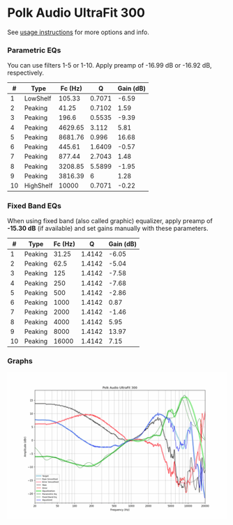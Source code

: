 # Polk Audio UltraFit 300
See [usage instructions](https://github.com/jaakkopasanen/AutoEq#usage) for more options and info.

### Parametric EQs
You can use filters 1-5 or 1-10. Apply preamp of -16.99 dB or -16.92 dB, respectively.

|   # | Type      |   Fc (Hz) |      Q |   Gain (dB) |
|-----|-----------|-----------|--------|-------------|
|   1 | LowShelf  |    105.33 | 0.7071 |       -6.59 |
|   2 | Peaking   |     41.25 | 0.7102 |        1.59 |
|   3 | Peaking   |    196.6  | 0.5535 |       -9.39 |
|   4 | Peaking   |   4629.65 | 3.112  |        5.81 |
|   5 | Peaking   |   8681.76 | 0.996  |       16.68 |
|   6 | Peaking   |    445.61 | 1.6409 |       -0.57 |
|   7 | Peaking   |    877.44 | 2.7043 |        1.48 |
|   8 | Peaking   |   3208.85 | 5.5899 |       -1.95 |
|   9 | Peaking   |   3816.39 | 6      |        1.28 |
|  10 | HighShelf |  10000    | 0.7071 |       -0.22 |

### Fixed Band EQs
When using fixed band (also called graphic) equalizer, apply preamp of **-15.30 dB** (if available) and set gains manually with these parameters.

|   # | Type    |   Fc (Hz) |      Q |   Gain (dB) |
|-----|---------|-----------|--------|-------------|
|   1 | Peaking |     31.25 | 1.4142 |       -6.05 |
|   2 | Peaking |     62.5  | 1.4142 |       -5.04 |
|   3 | Peaking |    125    | 1.4142 |       -7.58 |
|   4 | Peaking |    250    | 1.4142 |       -7.68 |
|   5 | Peaking |    500    | 1.4142 |       -2.86 |
|   6 | Peaking |   1000    | 1.4142 |        0.87 |
|   7 | Peaking |   2000    | 1.4142 |       -1.46 |
|   8 | Peaking |   4000    | 1.4142 |        5.95 |
|   9 | Peaking |   8000    | 1.4142 |       13.97 |
|  10 | Peaking |  16000    | 1.4142 |        7.15 |

### Graphs
![](./Polk%20Audio%20UltraFit%20300.png)
